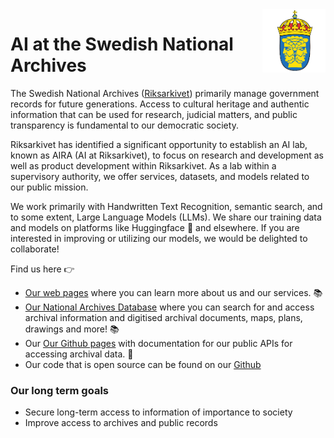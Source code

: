 <img src="https://raw.githubusercontent.com/AI-Riksarkivet/.github/main/riks.png" width="20%" height="20%" align="right" />


<h1>AI at the Swedish National Archives</h1>  
<p>
The Swedish National Archives (<a href="https://riksarkivet.se" class="underline">Riksarkivet</a>) primarily manage government records for future generations. Access to cultural heritage and authentic information that can be used for research, judicial matters, and public transparency is fundamental to our democratic society.
</p>
<p>
Riksarkivet has identified a significant opportunity to establish an AI lab, known as AIRA (AI at Riksarkivet), to focus on research and development as well as product development within Riksarkivet. As a lab within a supervisory authority, we offer services, datasets, and models related to our public mission.
</p>
<p>
We work primarily with Handwritten Text Recognition, semantic search, and to some extent, Large Language Models (LLMs). We share our training data and models on platforms like Huggingface 🤗 and elsewhere. If you are interested in improving or utilizing our models, we would be delighted to collaborate!
</p>

Find us here 👉

<ul>
  <li> <a href="https://riksarkivet.se/startpage" class="underline">Our web pages</a> where you can learn more about us and our services. 📚  </li>
    <li> <a href="https://sok.riksarkivet.se/" class="underline">Our National Archives Database</a> where you can search for and access archival information and digitised archival documents, maps, plans, drawings and more! 📚  </li>
  <li> Our <a href="https://github.com/Riksarkivet/dataplattform/wiki/Home-english-version" class="underline">Our Github pages</a> with documentation for our public APIs for accessing archival data.  🚀 </li>
  <li> Our code that is open source can be found on our <a href="https://github.com/orgs/AI-Riksarkivet/repositories" class="underline">  Github </a> </li> 

</ul>

</p>

<h3>Our long term goals</h3>

<ul>
  <li>Secure long-term access to information of importance to society </li>
  <li>Improve access to archives and public records </li>
</ul>
